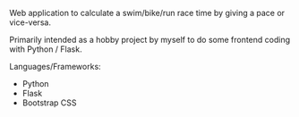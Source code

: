 Web application to calculate a swim/bike/run race time by giving a pace
or vice-versa.

Primarily intended as a hobby project by myself to do some frontend coding with Python / Flask.


Languages/Frameworks:
* Python
* Flask
* Bootstrap CSS
